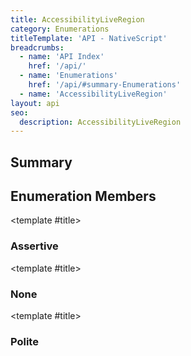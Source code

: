 ```yaml
---
title: AccessibilityLiveRegion
category: Enumerations
titleTemplate: 'API - NativeScript'
breadcrumbs: 
  - name: 'API Index'
    href: '/api/'
  - name: 'Enumerations'
    href: '/api/#summary-Enumerations'
  - name: 'AccessibilityLiveRegion'
layout: api
seo:
  description: AccessibilityLiveRegion
---
```


<!-- This page is auto generated, do not edit manually. -->
<!-- Run "yarn generate:api-docs" to regenerate -->

<script setup lang="ts">
  import { provide } from "vue";
  import API_DATA from "./AccessibilityLiveRegion.data.json";
  
  provide('API_DATA', API_DATA);
</script>

## <Heading ignore>Summary</Heading>

<APIRefSummary v-once />

## Enumeration Members

<div class="">

<APIRef for="939" v-once>

<template #title>

### Assertive

</template>

</APIRef>

</div>

<div class="">

<APIRef for="937" v-once>

<template #title>

### None

</template>

</APIRef>

</div>

<div class="">

<APIRef for="938" v-once>

<template #title>

### Polite

</template>

</APIRef>

</div>

